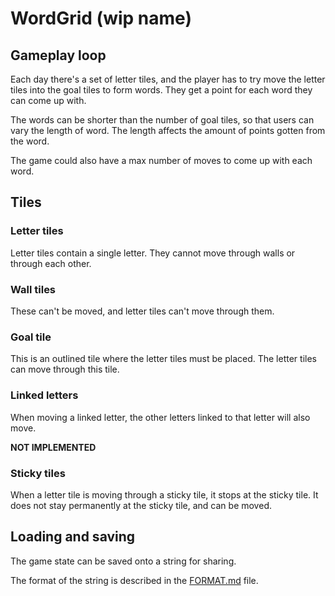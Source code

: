 # WordGrid (wip name)

## Gameplay loop

Each day there's a set of letter tiles, and the player has to try move the letter tiles into the goal tiles to form words. They get a point for each word they can come up with.

The words can be shorter than the number of goal tiles, so that users can vary the length of word. The length affects the amount of points gotten from the word.

The game could also have a max number of moves to come up with each word.

## Tiles

### Letter tiles

Letter tiles contain a single letter. They cannot move through walls or through each other.

### Wall tiles

These can't be moved, and letter tiles can't move through them.

### Goal tile

This is an outlined tile where the letter tiles must be placed.
The letter tiles can move through this tile.

### Linked letters

When moving a linked letter, the other letters linked to that letter will also move.

**NOT IMPLEMENTED**

### Sticky tiles

When a letter tile is moving through a sticky tile, it stops at the sticky tile.
It does not stay permanently at the sticky tile, and can be moved.

## Loading and saving

The game state can be saved onto a string for sharing.

The format of the string is described in the [FORMAT.md](./FORMAT.md) file.
